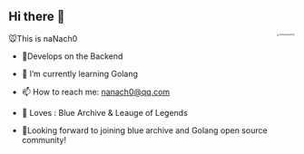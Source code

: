 ## Hi there 👋

🐭This is naNach0  <img src="https://typora-1314425967.cos.ap-nanjing.myqcloud.com/typora/1670924662010.jpg" alt="1670924662010" style="zoom:25%;" div align=right />

- 🎨Develops on the Backend 

- 🌱 I’m currently learning Golang

- 📫 How to reach me: nanach0@qq.com

- 🎨 Loves : Blue Archive & Leauge of Legends

- 🥰Looking forward to joining blue archive and Golang open source community!

  

  

  

